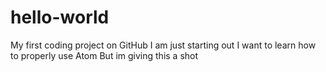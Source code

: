 # hello-world
My first coding project on GitHub
I am just starting out
I want to learn how to properly use Atom
But im giving this a shot

